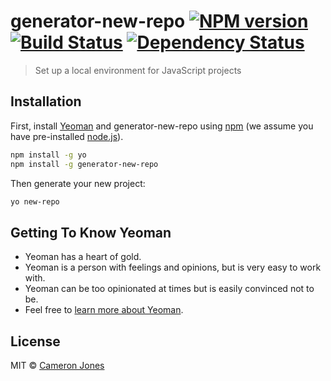 # generator-new-repo [![NPM version][npm-image]][npm-url] [![Build Status][travis-image]][travis-url] [![Dependency Status][daviddm-image]][daviddm-url]
> Set up a local environment for JavaScript projects

## Installation

First, install [Yeoman](http://yeoman.io) and generator-new-repo using [npm](https://www.npmjs.com/) (we assume you have pre-installed [node.js](https://nodejs.org/)).

```bash
npm install -g yo
npm install -g generator-new-repo
```

Then generate your new project:

```bash
yo new-repo
```

## Getting To Know Yeoman

 * Yeoman has a heart of gold.
 * Yeoman is a person with feelings and opinions, but is very easy to work with.
 * Yeoman can be too opinionated at times but is easily convinced not to be.
 * Feel free to [learn more about Yeoman](http://yeoman.io/).

## License

MIT © [Cameron Jones]()


[npm-image]: https://badge.fury.io/js/generator-new-repo.svg
[npm-url]: https://npmjs.org/package/generator-new-repo
[travis-image]: https://travis-ci.org/deimyts/generator-new-repo.svg?branch=master
[travis-url]: https://travis-ci.org/deimyts/generator-new-repo
[daviddm-image]: https://david-dm.org/deimyts/generator-new-repo.svg?theme=shields.io
[daviddm-url]: https://david-dm.org/deimyts/generator-new-repo
